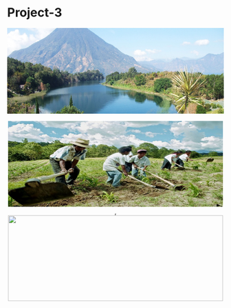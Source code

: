 # Project-3

<p align="center">
    <img width="800" height="200" src="images/guatemala.jpg">
         </p>
         
<p align="center">
    <img width="500" height="200" src="images/farming.jpg">, <img width="500" height="200" src="images/kidsfarming.jpg">
         </p>
         